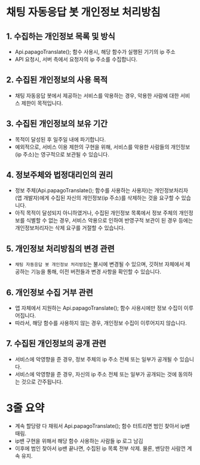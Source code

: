 # 채팅 자동응답 봇 개인정보 처리방침

## 1. 수집하는 개인정보 목록 및 방식
* Api.papagoTranslate(); 함수 사용시, 해당 함수가 실행된 기기의 ip 주소
* API 요청시, 서버 측에서 요청자의 ip 주소를 수집합니다.

## 2. 수집된 개인정보의 사용 목적
* 채팅 자동응답 봇에서 제공하는 서비스를 악용하는 경우, 악용한 사람에 대한 서비스 제한이 목적입니다.

## 3. 수집된 개인정보의 보유 기간
* 목적이 달성된 후 일주일 내에 파기합니다.
* 예외적으로, 서비스 이용 제한의 구현을 위해, 서비스를 악용한 사람들의 개인정보(ip 주소)는 영구적으로 보관될 수 있습니다.

## 4. 정보주체와 법정대리인의 권리
* 정보 주체(Api.papagoTranslate(); 함수를 사용하는 사용자)는 개인정보처리자(앱 개발자)에게 수집된 자신의 개인정보(ip 주소)를 삭제하는 것을 요구할 수 있습니다.
* 아직 목적이 달성되지 아니하였거나, 수집된 개인정보 목록에서 정보 주체의 개인정보를 식별할 수 없는 경우, 서비스 악용으로 인하여 반영구적 보관이 된 경우 등에는 개인정보처리자는 삭제 요구를 거절할 수 있습니다.

## 5. 개인정보 처리방침의 변경 관련
* `채팅 자동응답 봇 개인정보 처리방침`는 불시에 변경될 수 있으며, 깃허브 자체에서 제공하는 기능을 통해, 이전 버전들과 변경 사항을 확인할 수 있습니다.

## 6. 개인정보 수집 거부 관련
* 앱 자체에서 지원하는 Api.papagoTranslate(); 함수 사용시에만 정보 수집이 이루어집니다.
* 따라서, 해당 함수를 사용하지 않는 경우, 개인정보 수집이 이루어지지 않습니다.

## 7. 수집된 개인정보의 공개 관련
* 서비스에 악영향을 준 경우, 정보 주체의 ip 주소 전체 또는 일부가 공개될 수 있습니다.
* 서비스에 악영향을 준 경우, 자신의 ip 주소 전체 또는 일부가 공개되는 것에 동의하는 것으로 간주됩니다.


# 3줄 요약
* 계속 할당량 다 채워서 Api.papagoTranslate(); 함수 터트리면 범인 찾아서 ip밴 때림.
* ip밴 구현을 위해서 해당 함수 사용하는 사람들 ip 로그 남김
* 이후에 범인 찾아서 ip밴 끝나면, 수집된 ip 목록 전부 삭제. 물론, 밴당한 사람껀 계속 유지.
